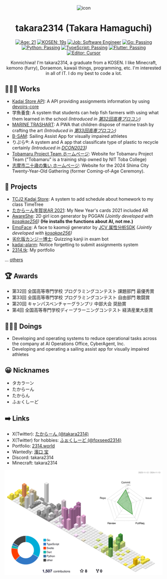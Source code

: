 <div align="center">
<a>
    <img src="https://github.com/takara2314.png" width="128" height="128" alt="icon">
</a>

# takara2314 (Takara Hamaguchi)

[![Age: 21](https://img.shields.io/badge/Age-21-1d4ed8?labelColor=142a6b&style=for-the-badge)](https://2314.world/)
[![KOSEN: 19s](https://img.shields.io/badge/KOSEN-19s-84cc16?labelColor=4c7510&style=for-the-badge)](https://www.toba-cmt.ac.jp/)
[![Job: Software Engineer](https://img.shields.io/badge/Job-Software%20Engineer-2d8c3c?labelColor=1b5224&style=for-the-badge)](https://www.cyberagent.co.jp/)
[![Go: Passing](https://img.shields.io/badge/Go-passing-00add8?labelColor=006a82&style=for-the-badge&logo=go&logoColor=ffffff)](https://go.dev/)
[![Python: Passing](https://img.shields.io/badge/Python-passing-3776AB?labelColor=214666&style=for-the-badge&logo=python&logoColor=ffffff)](https://www.python.org/)
[![TypeScript: Passing](https://img.shields.io/badge/TypeScript-passing-3178C6?labelColor=1d4775&style=for-the-badge&logo=typescript&logoColor=ffffff)](https://www.typescriptlang.org/)
[![Flutter: Passing](https://img.shields.io/badge/Flutter-passing-02569b?labelColor=01335d&style=for-the-badge&logo=flutter&logoColor=ffffff)](https://flutter.dev/)
[![Editor: Cursor](https://img.shields.io/badge/Editor-Cursor-000000?labelColor=000000&style=for-the-badge&logo=cursor&logoColor=ffffff)](https://www.cursor.com/)

Konnichiwa! I'm takara2314, a graduate from a KOSEN. I like Minecraft, kemono (furry), Doraemon,
kawaii things, programming, etc. I'm interested in all of IT. I do my best to code a lot.

</div>

## 👨🏽‍💻 Works

- [Kadai Store API](https://github.com/takara2314/kadai-store-api): A API
  providing assignments information by using
  [devoirs-core](https://github.com/approvers/devoirs-core)
- 学魚養食: A system that students can help fish farmers with using what them
  learned in the school _(Introduced in
  [第32回高専プロコン](https://youtu.be/GpcsrOywmHA?t=21897))_
- [MARINE TRASHART](https://github.com/ezaki-lab/2022-trashart): A PWA that
  children dispose of marine trash by crafting the art _(Introduced in
  [第33回高専プロコン](https://youtu.be/wSapbCyDciY?t=20187))_
- [B-SAM](https://github.com/takara2314/bsam): Sailing Assist App for visually
  impaired athletes
- りぷら®: A system and A app that classificate type of plastic to recycle certainly _(Introduced in
  [DCON2023](https://dcon.ai/2023/products/%E3%82%8A%E3%81%B7%E3%82%89/))_
- [Tobamaru Project Team ホームページ](https://github.com/takara2314/3rd-tobamaru-lastyear): Website for Tobamaru Project Team
  ("Tobamaru" is a training ship owned by NIT Toba College)
- [志摩市二十歳の集い ホームページ](https://github.com/takara2314/shima-hatachi-2024): Website for the 2024 Shima City Twenty-Year-Old Gathering
  (former Coming-of-Age Ceremony).

## 📃 Projects

- [TCJ2 Kadai Store](https://github.com/takara2314/tcj2-kadai-store): A system
  to add schedule about homework to my class TimeTree
- [たからーん年賀状AR 2021](https://github.com/takara2314/nenga2021): My New
  Year's cards 2021 included AR
- [AwareShe](https://github.com/takara2314/awareshe): 2D girl icon generator by
  PGGAN _(Jointly developed with [kosakae256](https://github.com/kosakae256))_
  **(He installs the functions about AI, not me.)**
- [EmoFace](https://github.com/kosakae256/EmoFace): A face to kaomoji generator
  by [JCV 属性分析SDK](https://www.japancv.co.jp/solutions/insight_sdk/)
  _(Jointly developed with [kosakae256](https://github.com/kosakae256))_
- [劣化版カンジー博士](https://github.com/takara2314/downgraded-dr.kanji):
  Quizzing kanji in exam bot
- [kadai-alarm](https://github.com/takara2314/kadai-alarm): Notice forgetting to
  submit assignments system
- [2314.tk](https://github.com/takara2314/2314.tk): My portfolio

... [others](https://2314.tk/works)

## 🏆 Awards

- 第32回 全国高等専門学校 プログラミングコンテスト 課題部門 最優秀賞
- 第33回 全国高等専門学校 プログラミングコンテスト 自由部門 敢闘賞
- 第20回 キャンパスベンチャーグランプリ 中部大会 奨励賞
- 第4回 全国高等専門学校ディープラーニングコンテスト 経済産業大臣賞

## 👨🏽‍🔬 Doings

- Developing and operating systems to reduce operational tasks across the company at AI Operations Office, CyberAgent, Inc.
- Developing and operating a sailing assist app for visually impaired athletes

## 😀 Nicknames

- タカラーン
- たからーん
- たからん
- ふぉくしーど

## ➡️ Links

- X(Twitter): [たからーん (@takara2314)](https://x.com/takara2314)
- X(Twitter) for hobbies: [ふぉくしーど (@foxseed2314)](https://x.com/foxseed2314)
- Portfolio: [2314.world](https://2314.world/)
- Wantedly: [濱口 宝](https://www.wantedly.com/id/HamaguchiTakara)
- Discord: takara2314
- Minecraft: takara2314

![](./profile-3d-contrib/profile-season-animate.svg)
